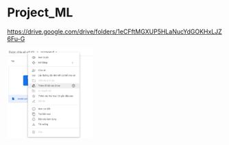 # Project_ML
https://drive.google.com/drive/folders/1eCFftMGXUP5HLaNucYdGOKHxLJZ6Fu-G

<img src="picture/ScreenShot_20200803005730.png" title="Logo" width="200" /> 
